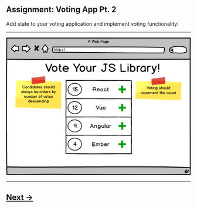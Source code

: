 ## Assignment: Voting App Pt. 2

Add state to your voting application and implement voting functionality!

---

![voting-wireframe](../00.Media/images/voting.png)

---

## [Next ->](../02.Assignments/06.MemoryGame.md)